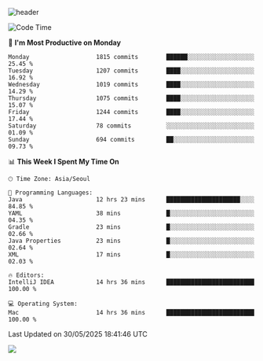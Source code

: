 ![header](https://capsule-render.vercel.app/api?type=Egg&color=timeAuto&height=300&section=header&text=PoPo&fontSize=90&animation=fadeIn)

  <!--START_SECTION:waka-->
![Code Time](http://img.shields.io/badge/Code%20Time-2%2C736%20hrs%2021%20mins-blue)

📅 **I'm Most Productive on Monday** 

```text
Monday                   1815 commits        ██████░░░░░░░░░░░░░░░░░░░   25.45 % 
Tuesday                  1207 commits        ████░░░░░░░░░░░░░░░░░░░░░   16.92 % 
Wednesday                1019 commits        ████░░░░░░░░░░░░░░░░░░░░░   14.29 % 
Thursday                 1075 commits        ████░░░░░░░░░░░░░░░░░░░░░   15.07 % 
Friday                   1244 commits        ████░░░░░░░░░░░░░░░░░░░░░   17.44 % 
Saturday                 78 commits          ░░░░░░░░░░░░░░░░░░░░░░░░░   01.09 % 
Sunday                   694 commits         ██░░░░░░░░░░░░░░░░░░░░░░░   09.73 % 
```


📊 **This Week I Spent My Time On** 

```text
🕑︎ Time Zone: Asia/Seoul

💬 Programming Languages: 
Java                     12 hrs 23 mins      █████████████████████░░░░   84.85 % 
YAML                     38 mins             █░░░░░░░░░░░░░░░░░░░░░░░░   04.35 % 
Gradle                   23 mins             █░░░░░░░░░░░░░░░░░░░░░░░░   02.66 % 
Java Properties          23 mins             █░░░░░░░░░░░░░░░░░░░░░░░░   02.64 % 
XML                      17 mins             █░░░░░░░░░░░░░░░░░░░░░░░░   02.03 % 

🔥 Editors: 
IntelliJ IDEA            14 hrs 36 mins      █████████████████████████   100.00 % 

💻 Operating System: 
Mac                      14 hrs 36 mins      █████████████████████████   100.00 % 
```


 Last Updated on 30/05/2025 18:41:46 UTC
<!--END_SECTION:waka-->



<img src="https://capsule-render.vercel.app/api?type=Egg&color=timeAuto&height=300&section=footer&text=PoPo&fontSize=90&animation=fadeIn&reversal=true" />
